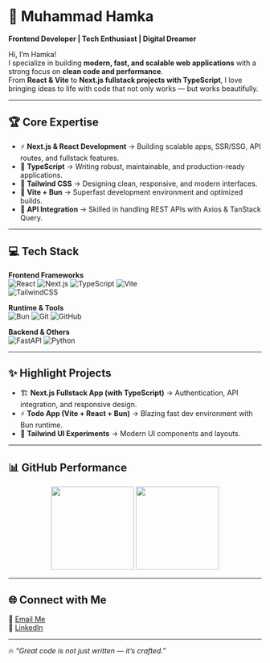 # 🚀 Muhammad Hamka  

**Frontend Developer | Tech Enthusiast | Digital Dreamer**  

Hi, I’m Hamka!  
I specialize in building **modern, fast, and scalable web applications** with a strong focus on **clean code and performance**.  
From **React & Vite** to **Next.js fullstack projects with TypeScript**, I love bringing ideas to life with code that not only works — but works beautifully.  

---

## 🏆 Core Expertise
- ⚡ **Next.js & React Development** → Building scalable apps, SSR/SSG, API routes, and fullstack features.  
- 📐 **TypeScript** → Writing robust, maintainable, and production-ready applications.  
- 🎨 **Tailwind CSS** → Designing clean, responsive, and modern interfaces.  
- 🚀 **Vite + Bun** → Superfast development environment and optimized builds.  
- 🔗 **API Integration** → Skilled in handling REST APIs with Axios & TanStack Query.  

---

## 💻 Tech Stack
**Frontend Frameworks**  
![React](https://img.shields.io/badge/React-61DAFB?logo=react&logoColor=black) 
![Next.js](https://img.shields.io/badge/Next.js-000000?logo=next.js&logoColor=white)
![TypeScript](https://img.shields.io/badge/TypeScript-3178C6?logo=typescript&logoColor=white) 
![Vite](https://img.shields.io/badge/Vite-646CFF?logo=vite&logoColor=white)  
![TailwindCSS](https://img.shields.io/badge/Tailwind_CSS-38B2AC?logo=tailwind-css&logoColor=white)  

**Runtime & Tools**  
![Bun](https://img.shields.io/badge/Bun-000000?logo=bun&logoColor=white) 
![Git](https://img.shields.io/badge/Git-F05032?logo=git&logoColor=white) 
![GitHub](https://img.shields.io/badge/GitHub-181717?logo=github&logoColor=white)

**Backend & Others**  
![FastAPI](https://img.shields.io/badge/FastAPI-009688?logo=fastapi&logoColor=white) 
![Python](https://img.shields.io/badge/Python-3776AB?logo=python&logoColor=white)  

---

## ✨ Highlight Projects
- 🏗 **Next.js Fullstack App (with TypeScript)** → Authentication, API integration, and responsive design.  
- ⚡ **Todo App (Vite + React + Bun)** → Blazing fast dev environment with Bun runtime.  
- 🎨 **Tailwind UI Experiments** → Modern UI components and layouts.  

---

## 📊 GitHub Performance
<p align="center">
  <img src="https://github-readme-stats.vercel.app/api?username=hamka&show_icons=true&theme=tokyonight" height="165">
  <img src="https://github-readme-stats.vercel.app/api/top-langs/?username=hamka&layout=compact&theme=tokyonight" height="165">
</p>

---

## 🌐 Connect with Me
📩 [Email Me](mailto:hamkarifai49@gmail.com)  
💼 [LinkedIn](https://linkedin.com/in/muhammadhamka) 

---

🔥 *“Great code is not just written — it’s crafted.”*
